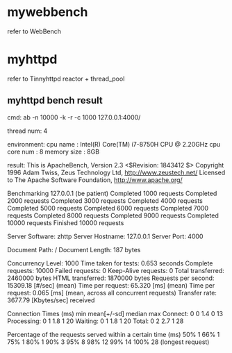 # mywebbench
refer to WebBench

# myhttpd
refer to Tinnyhttpd
reactor + thread_pool

## myhttpd bench result
cmd:
ab -n 10000 -k -r -c 1000 127.0.0.1:4000/

thread num:
4

environment:
cpu name  : Intel(R) Core(TM) i7-8750H CPU @ 2.20GHz
cpu core num    : 8
memory size : 8GB

result:
This is ApacheBench, Version 2.3 <$Revision: 1843412 $>
Copyright 1996 Adam Twiss, Zeus Technology Ltd, http://www.zeustech.net/
Licensed to The Apache Software Foundation, http://www.apache.org/

Benchmarking 127.0.0.1 (be patient)
Completed 1000 requests
Completed 2000 requests
Completed 3000 requests
Completed 4000 requests
Completed 5000 requests
Completed 6000 requests
Completed 7000 requests
Completed 8000 requests
Completed 9000 requests
Completed 10000 requests
Finished 10000 requests


Server Software:        zhttp
Server Hostname:        127.0.0.1
Server Port:            4000

Document Path:          /
Document Length:        187 bytes

Concurrency Level:      1000
Time taken for tests:   0.653 seconds
Complete requests:      10000
Failed requests:        0
Keep-Alive requests:    0
Total transferred:      2460000 bytes
HTML transferred:       1870000 bytes
Requests per second:    15309.18 [#/sec] (mean)
Time per request:       65.320 [ms] (mean)
Time per request:       0.065 [ms] (mean, across all concurrent requests)
Transfer rate:          3677.79 [Kbytes/sec] received

Connection Times (ms)
              min  mean[+/-sd] median   max
Connect:        0    0   1.4      0      13
Processing:     0    1   1.8      1      20
Waiting:        0    1   1.8      1      20
Total:          0    2   2.7      1      28

Percentage of the requests served within a certain time (ms)
  50%      1
  66%      1
  75%      1
  80%      1
  90%      3
  95%      8
  98%     12
  99%     14
 100%     28 (longest request)


